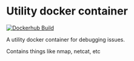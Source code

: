 # Utility docker container

[![Dockerhub Build](https://img.shields.io/docker/cloud/build/mefdock/util_dock)](https://cloud.docker.com/repository/docker/mefdock/util_dock)

A utility docker container for debugging issues.

Contains things like nmap, netcat, etc
